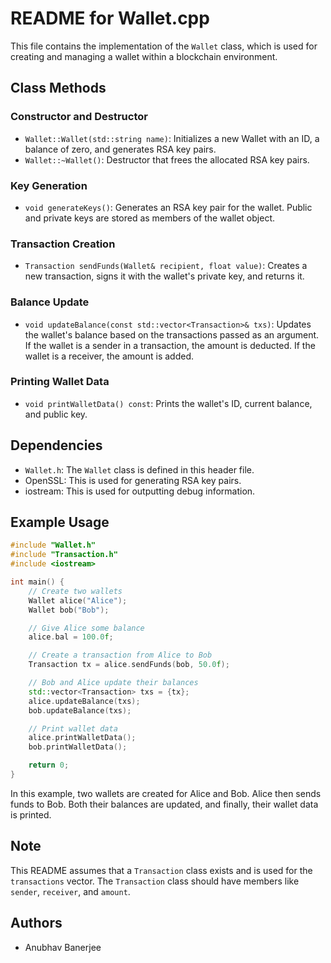 # README for Wallet.cpp

This file contains the implementation of the `Wallet` class, which is used for creating and managing a wallet within a blockchain environment.

## Class Methods

### Constructor and Destructor

- `Wallet::Wallet(std::string name)`: Initializes a new Wallet with an ID, a balance of zero, and generates RSA key pairs.
- `Wallet::~Wallet()`: Destructor that frees the allocated RSA key pairs.

### Key Generation

- `void generateKeys()`: Generates an RSA key pair for the wallet. Public and private keys are stored as members of the wallet object.

### Transaction Creation

- `Transaction sendFunds(Wallet& recipient, float value)`: Creates a new transaction, signs it with the wallet's private key, and returns it.

### Balance Update

- `void updateBalance(const std::vector<Transaction>& txs)`: Updates the wallet's balance based on the transactions passed as an argument. If the wallet is a sender in a transaction, the amount is deducted. If the wallet is a receiver, the amount is added.

### Printing Wallet Data

- `void printWalletData() const`: Prints the wallet's ID, current balance, and public key.

## Dependencies

- `Wallet.h`: The `Wallet` class is defined in this header file.
- OpenSSL: This is used for generating RSA key pairs.
- iostream: This is used for outputting debug information.

## Example Usage

```cpp
#include "Wallet.h"
#include "Transaction.h"
#include <iostream>

int main() {
    // Create two wallets
    Wallet alice("Alice");
    Wallet bob("Bob");

    // Give Alice some balance
    alice.bal = 100.0f;

    // Create a transaction from Alice to Bob
    Transaction tx = alice.sendFunds(bob, 50.0f);

    // Bob and Alice update their balances
    std::vector<Transaction> txs = {tx};
    alice.updateBalance(txs);
    bob.updateBalance(txs);

    // Print wallet data
    alice.printWalletData();
    bob.printWalletData();

    return 0;
}

```

In this example, two wallets are created for Alice and Bob. Alice then sends funds to Bob. Both their balances are updated, and finally, their wallet data is printed.

## Note
This README assumes that a `Transaction` class exists and is used for the `transactions` vector. The `Transaction` class should have members like `sender`, `receiver`, and `amount`.
  
## Authors
- Anubhav Banerjee